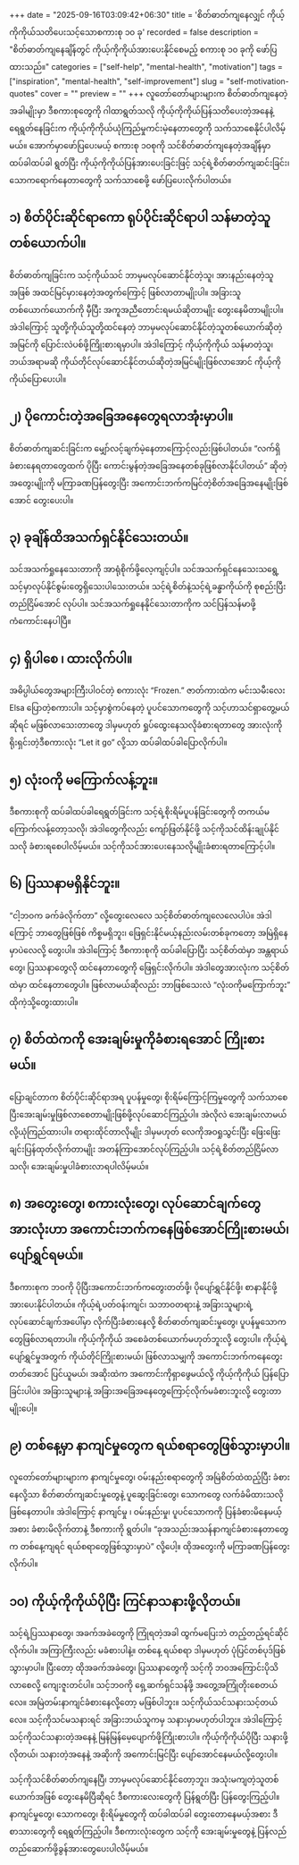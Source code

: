 +++
date = "2025-09-16T03:09:42+06:30"
title = 'စိတ်ဓာတ်ကျနေလျှင် ကိုယ့်ကိုကိုယ်သတိပေးသင့်သောစကားစု ၁၀ ခု'
recorded = false
description = "စိတ်ဓာတ်ကျနေချိန်တွင် ကိုယ့်ကိုကိုယ်အားပေးနိုင်စေမည့် စကားစု ၁၀ ခုကို ဖော်ပြထားသည်။"
categories = ["self-help", "mental-health", "motivation"]
tags = ["inspiration", "mental-health", "self-improvement"]
slug = "self-motivation-quotes"
cover = ""
preview = ""
+++
လူတော်တော်များများက စိတ်ဓာတ်ကျနေတဲ့အခါမျိုးမှာ ဒီစကားစုတွေကို ဂါထာရွတ်သလို ကိုယ့်ကိုကိုယ်ပြန်သတိပေးတဲ့အနေနဲ့ ရေရွတ်နေခြင်းက ကိုယ့်ကိုကိုယ်ယုံကြည်မှုကင်းမဲ့နေတာတွေကို သက်သာစေနိုင်ပါလိမ့်မယ်။ အောက်မှာဖော်ပြပေးမယ့် စကားစု ၁၀စုကို သင်စိတ်ဓာတ်ကျနေတဲ့အချိန်မှာ ထပ်ခါထပ်ခါ ရွတ်ပြီး ကိုယ့်ကိုကိုယ်ပြန်အားပေးခြင်းဖြင့် သင့်ရဲ့စိတ်ဓာတ်ကျဆင်းခြင်း၊ သောကရောက်နေတာတွေကို သက်သာစေဖို့ ဖော်ပြပေးလိုက်ပါတယ်။

## ၁) စိတ်ပိုင်းဆိုင်ရာကော ရုပ်ပိုင်းဆိုင်ရာပါ သန်မာတဲ့သူတစ်ယောက်ပါ။
စိတ်ဓာတ်ကျခြင်းက သင့်ကိုယ်သင် ဘာမှမလုပ်ဆောင်နိုင်တဲ့သူ၊ အားနည်းနေတဲ့သူအဖြစ် အထင်မြင်မှားနေတဲ့အတွက်ကြောင့် ဖြစ်လာတာမျိုးပါ။
အခြားသူတစ်ယောက်ယောက်ကို မှီပြီး အကူအညီတောင်းရမယ်ဆိုတာမျိုး တွေးနေမိတာမျိုးပါ။ အဲဒါကြောင့် သူတို့ကိုယ်သူတို့ထင်နေတဲ့ ဘာမှမလုပ်ဆောင်နိုင်တဲ့သူတစ်ယောက်ဆိုတဲ့အမြင်ကို ပြောင်းလဲပစ်ဖို့ကြိုးစားရမှာပါ။ အဲဒါကြောင့် ကိုယ့်ကိုကိုယ် သန်မာတဲ့သူ၊ ဘယ်အရာမဆို ကိုယ်တိုင်လုပ်ဆောင်နိုင်တယ်ဆိုတဲ့အမြင်မျိုးဖြစ်လာအောင် ကိုယ့်ကိုကိုယ်ပြောပေးပါ။

## ၂) ပိုကောင်းတဲ့အခြေအနေတွေရလာအုံးမှာပါ။
စိတ်ဓာတ်ကျဆင်းခြင်းက မျှော်လင့်ချက်မဲ့နေတာကြောင့်လည်းဖြစ်ပါတယ်။ “လက်ရှိခံစားနေရတာတွေထက် ပိုပြီး ကောင်းမွန်တဲ့အခြေအနေတစ်ခုဖြစ်လာနိုင်ပါတယ်” ဆိုတဲ့အတွေးမျိုးကို မကြာခဏပြန်တွေးပြီး အကောင်းဘက်ကမြင်တဲ့စိတ်အခြေအနေမျိုးဖြစ်အောင် တွေးပေးပါ။

## ၃) ခုချိန်ထိအသက်ရှင်နိုင်သေးတယ်။
သင်အသက်ရှုနေသေးတာကို အာရုံစိုက်ဖို့လေ့ကျင့်ပါ။ သင်အသက်ရှင်နေသေးသရွေ့ သင့်မှာလုပ်နိုင်စွမ်းတွေရှိသေးပါသေးတယ်။ သင့်ရဲ့စိတ်နဲ့သင့်ရဲ့ခန္ဓာကိုယ်ကို စုစည်းပြီး တည်ငြိမ်အောင် လုပ်ပါ။ သင်အသက်ရှုနေနိုင်သေးတာကိုက သင်ပြန်သန်မာဖို့ ကံကောင်းနေပါပြီ။

## ၄) ရှိပါစေ ၊ ထားလိုက်ပါ။
အဓိပ္ပါယ်တွေအများကြီးပါဝင်တဲ့ စကားလုံး “Frozen.” ဇာတ်ကားထဲက မင်းသမီးလေး Elsa ပြောတဲ့စကားပါ။
သင့်မှာစွဲကပ်နေတဲ့ ပူပင်သောကတွေကို သင့်ဟာသင်ရှာတွေ့မယ်ဆိုရင် မဖြစ်လာသေးတာတွေ ဒါမှမဟုတ် ရှုပ်ထွေးနေသလိုခံစားရတာတွေ အားလုံးကို ရိုးရှင်းတဲ့ဒီစကားလုံး “Let it go” လို့သာ ထပ်ခါထပ်ခါပြောလိုက်ပါ။

## ၅) လုံးဝကို မကြောက်လန့်ဘူး။
ဒီစကားစုကို ထပ်ခါထပ်ခါရေရွတ်ခြင်းက သင့်ရဲ့စိုးရိမ်ပူပန်ခြင်းတွေကို တကယ်မကြောက်လန့်တော့သလို၊ အဲဒါတွေကိုလည်း ကျော်ဖြတ်နိုင်ဖို့ သင့်ကိုသင်ထိန်းချုပ်နိုင်သလို ခံစားရစေပါလိမ့်မယ်။ သင့်ကိုသင်အားပေးနေသလိုမျိုးခံစားရတာကြောင့်ပါ။

## ၆) ပြဿနာမရှိနိုင်ဘူး။
“ငါ့ဘဝက ခက်ခဲလိုက်တာ” လို့တွေးလေလေ သင့်စိတ်ဓာတ်ကျလေလေပါပဲ။ အဲဒါကြောင့် ဘာတွေဖြစ်ဖြစ် ကိစ္စမရှိဘူး၊ ဖြေရှင်းနိုင်မယ့်နည်းလမ်းတစ်ခုကတော့ အမြဲရှိနေမှာပဲလေလို့ တွေးပါ။ အဲဒါကြောင့် ဒီစကားစုကို ထပ်ခါပြောပြီး သင့်စိတ်ထဲမှာ အန္တရာယ်တွေ၊ ပြဿနာတွေလို ထင်နေတာတွေကို ဖြေရှင်းလိုက်ပါ။ အဲဒါတွေအားလုံးက သင့်စိတ်ထဲမှာ ထင်နေတာတွေပါ။ ဖြစ်လာမယ်ဆိုလည်း ဘာဖြစ်သေးလဲ “လုံးဝကိုမကြောက်ဘူး” ထိုကဲ့သို့တွေးထားပါ။

## ၇) စိတ်ထဲကကို အေးချမ်းမှုကိုခံစားရအောင် ကြိုးစားမယ်။
ပြောချင်တာက စိတ်ပိုင်းဆိုင်ရာအရ ပူပန်မှုတွေ၊ စိုးရိမ်ကြောင့်ကြမှုတွေကို သက်သာစေပြီးအေးချမ်းမှုဖြစ်လာစေတာမျိုးဖြစ်ဖို့လုပ်ဆောင်ကြည့်ပါ။ အဲလိုလဲ အေးချမ်းလာမယ်လို့ယုံကြည်ထားပါ။ တရားထိုင်တာလိုမျိုး ဒါမှမဟုတ် လေကိုအဝရှုသွင်းပြီး ဖြေးဖြေးချင်းပြန်ထုတ်လိုက်တာမျိုး အတန်ကြာအောင်လုပ်ကြည့်ပါ။ သင့်ရဲ့စိတ်တည်ငြိမ်လာသလို၊ အေးချမ်းမှုပါခံစားလာရပါလိမ့်မယ်။

## ၈) အတွေးတွေ၊ စကားလုံးတွေ၊ လုပ်ဆောင်ချက်တွေအားလုံးဟာ အကောင်းဘက်ကနေဖြစ်အောင်ကြိုးစားမယ်၊ ပျော်ရွှင်ရမယ်။
ဒီစကားစုက ဘဝကို ပိုပြီးအကောင်းဘက်ကတွေးတတ်ဖို့၊ ပိုပျော်ရွှင်နိုင်ဖို့၊ စာနာနိုင်ဖို့ အားပေးနိုင်ပါတယ်။ ကိုယ့်ရဲ့ပတ်ဝန်းကျင်၊ သဘာဝတရားနဲ့ အခြားသူများရဲ့ လုပ်ဆောင်ချက်အပေါ်မှာ လိုက်ပြီးခံစားနေလို့ စိတ်ဓာတ်ကျဆင်းမှုတွေ၊ ပူပန်မှုသောကတွေဖြစ်လာရတာပါ။ ကိုယ့်ကိုကိုယ် အစေခံတစ်ယောက်မဟုတ်ဘူးလို့ တွေးပါ။ ကိုယ့်ရဲ့ပျော်ရွှင်မှုအတွက် ကိုယ်တိုင်ကြိုးစားမယ်၊ ဖြစ်လာသမျှကို အကောင်းဘက်ကနေတွေးတတ်အောင် ပြင်ယူမယ်၊ အဆိုးထဲက အကောင်းကိုရှာဖွေမယ်လို့ ကိုယ့်ကိုကိုယ် ပြန်ပြောခြင်းပါပဲ။ အခြားသူများနဲ့ အခြားအခြေအနေတွေကြောင့်လိုက်မခံစားဘူးလို့ တွေးတာမျိုးပေါ့။

## ၉) တစ်နေ့မှာ နာကျင်မှုတွေက ရယ်စရာတွေဖြစ်သွားမှာပါ။
လူတော်တော်များများက နာကျင်မှုတွေ၊ ဝမ်းနည်းစရာတွေကို အမြဲစိတ်ထဲထည့်ပြီး ခံစားနေလို့သာ စိတ်ဓာတ်ကျဆင်းမှုတွေနဲ့ ပူဆွေးခြင်းတွေ၊ သောကတွေ လက်ခံမိထားသလိုဖြစ်နေတာပါ။ အဲဒါကြောင့် နာကျင်မှု ၊ ဝမ်းနည်းမှု၊ ပူပင်သောကကို ပြန်ခံစားမိနေမယ့်အစား ခံစားမိလိုက်တာနဲ့ ဒီစကားကို ရွတ်ပါ။ “ခုအသည်းအသန်နာကျင်ခံစားနေတာတွေက တစ်နေ့ကျရင် ရယ်စရာတွေဖြစ်သွားမှာပဲ” လို့ပေါ့။ ထိုအတွေးကို မကြာခဏပြန်တွေးလိုက်ပါ။

## ၁၀) ကိုယ့်ကိုကိုယ်ပိုပြီး ကြင်နာသနားဖို့လိုတယ်။
သင့်ရဲ့ပြဿနာတွေ၊ အခက်အခဲတွေကို ကြုံရတဲ့အခါ ထွက်မပြေးဘဲ တည့်တည့်ရင်ဆိုင်လိုက်ပါ။ အကြာကြီးလည်း မခံစားပါနဲ့။ တစ်နေ့ ရယ်စရာ ဒါမှမဟုတ် ပုံပြင်တစ်ပုဒ်ဖြစ်သွားမှာပါ။ ပြီးတော့ ထိုအခက်အခဲတွေ၊ ပြဿနာတွေကို သင့်ကို ဘဝအကြောင်းပိုသိလာစေလို့ ကျေးဇူးတင်ပါ။ သင့်ဘဝကို ရှေ့ဆက်ရှင်သန်ဖို့ အတွေ့အကြုံတိုးစေတယ်လေ။ အမြဲတမ်းနာကျင်ခံစားနေလို့တော့ မဖြစ်ပါဘူး။ သင့်ကိုယ်သင်သနားသင့်တယ်လေ။ သင့်ကိုသင်မသနားရင် အခြားဘယ်သူကမှ သနားမှာမဟုတ်ပါဘူး။ အဲဒါကြောင့် သင့်ကိုသင်သနားတဲ့အနေနဲ့ မြန်မြန်မေ့ပျောက်ဖို့ကြိုးစားပါ။ ကိုယ့်ကိုကိုယ်ပိုပြီး သနားဖို့လိုတယ်၊ သနားတဲ့အနေနဲ့ အဆိုးကို အကောင်းမြင်ပြီး ပျော်အောင်နေမယ်လို့တွေးပါ။

သင့်ကိုသင်စိတ်ဓာတ်ကျနေပြီ၊ ဘာမှမလုပ်ဆောင်နိုင်တော့ဘူး၊ အသုံးမကျတဲ့သူတစ်ယောက်အဖြစ် တွေးနေမိပြီဆိုရင် ဒီစကားလေးတွေကို ပြန်ရွတ်ပြီး ပြန်တွေးကြည့်ပါ။ နာကျင်မှုတွေ၊ သောကတွေ၊ စိုးရိမ်မှုတွေကို ထပ်ခါထပ်ခါ တွေးတောနေမယ့်အစား
ဒီစာသားတွေကို ရေရွတ်ကြည့်ပါ။ ဒီစကားလုံးတွေက သင့်ကို အေးချမ်းမှုတွေနဲ့ ပြန်လည်တည်ဆောက်ဖို့ခွန်အားတွေပေးပါလိမ့်မယ်။